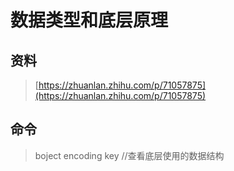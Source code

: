 # 数据类型和底层原理

## 资料

> [https://zhuanlan.zhihu.com/p/71057875](https://zhuanlan.zhihu.com/p/71057875)

## 命令

> boject encoding key //查看底层使用的数据结构



